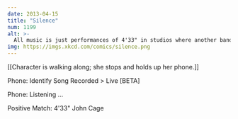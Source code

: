 ```yaml
---
date: 2013-04-15
title: "Silence"
num: 1199
alt: >-
  All music is just performances of 4'33" in studios where another band happened to be playing at the time.
img: https://imgs.xkcd.com/comics/silence.png
---
```

[[Character is walking along; she stops and holds up her phone.]]

Phone: Identify Song Recorded > Live [BETA]

Phone: Listening ...

Positive Match: 4'33" John Cage

